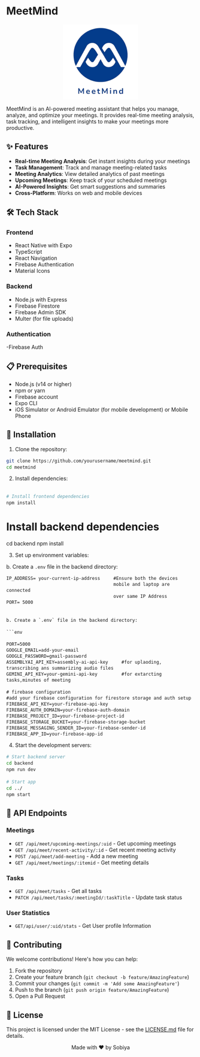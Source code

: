 # MeetMind 

<div align="center">
  <img src="assets/images/readme.png" alt="MeetMind Logo" width="200"/>
</div>

MeetMind is an AI-powered meeting assistant that helps you manage, analyze, and optimize your meetings. It provides real-time meeting analysis, task tracking, and intelligent insights to make your meetings more productive.

## ✨ Features

- **Real-time Meeting Analysis**: Get instant insights during your meetings
- **Task Management**: Track and manage meeting-related tasks
- **Meeting Analytics**: View detailed analytics of past meetings
- **Upcoming Meetings**: Keep track of your scheduled meetings
- **AI-Powered Insights**: Get smart suggestions and summaries
- **Cross-Platform**: Works on web and mobile devices

## 🛠️ Tech Stack

### Frontend
- React Native with Expo
- TypeScript
- React Navigation
- Firebase Authentication
- Material Icons

### Backend
- Node.js with Express
- Firebase Firestore
- Firebase Admin SDK
- Multer (for file uploads)


### Authentication
-Firebase Auth

## 📋 Prerequisites

- Node.js (v14 or higher)
- npm or yarn
- Firebase account
- Expo CLI
- iOS Simulator or Android Emulator (for mobile development) or Mobile Phone

## 🚀 Installation

1. Clone the repository:
```bash
git clone https://github.com/yourusername/meetmind.git
cd meetmind

```

2. Install dependencies:
```bash

# Install frontend dependencies
npm install
```

# Install backend dependencies
cd backend
npm install


3. Set up environment variables:

b. Create a `.env` file in the backend directory:
```env
IP_ADDRESS= your-current-ip-address     #Ensure both the devices 
                                        mobile and laptop are connected 
                                        over same IP Address
PORT= 5000


b. Create a `.env` file in the backend directory:

```env

PORT=5000
GOOGLE_EMAIL=add-your-email
GOOGLE_PASSWORD=gmail-password
ASSEMBLYAI_API_KEY=assembly-ai-api-key     #for uplaoding, transcribing ans summarizing audio files
GEMINI_API_KEY=your-gemini-api-key         #for extarcting tasks,minutes of meeting

# firebase configuration
#add your firebase configuration for firestore storage and auth setup
FIREBASE_API_KEY=your-firebase-api-key
FIREBASE_AUTH_DOMAIN=your-firebase-auth-domain
FIREBASE_PROJECT_ID=your-firebase-project-id
FIREBASE_STORAGE_BUCKET=your-firebase-storage-bucket
FIREBASE_MESSAGING_SENDER_ID=your-firebase-sender-id
FIREBASE_APP_ID=your-firebase-app-id
```

4. Start the development servers:
```bash
# Start backend server
cd backend
npm run dev

# Start app
cd ../
npm start
```

## 📱 API Endpoints

### Meetings
- `GET /api/meet/upcoming-meetings/:uid` - Get upcoming meetings
- `GET /api/meet/recent-activity/:id` - Get recent meeting activity
- `POST /api/meet/add-meeting` - Add a new meeting
- `GET /api/meet/meetings/:itemid` - Get meeting details

### Tasks
- `GET /api/meet/tasks` - Get all tasks
- `PATCH /api/meet/tasks/:meetingId/:taskTitle` - Update task status

### User Statistics
- `GET/api/user/:uid/stats` - Get User profile Information

## 🤝 Contributing

We welcome contributions! Here's how you can help:

1. Fork the repository
2. Create your feature branch (`git checkout -b feature/AmazingFeature`)
3. Commit your changes (`git commit -m 'Add some AmazingFeature'`)
4. Push to the branch (`git push origin feature/AmazingFeature`)
5. Open a Pull Request


## 📄 License

This project is licensed under the MIT License - see the [LICENSE.md](LICENSE.md) file for details.



<div align="center">
  Made with ❤️ by Sobiya
</div>